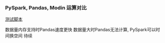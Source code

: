   
### PySpark, Pandas, Modin 运算对比

[测试脚本](../demo/pyspark_vs_pandas_vs_modin.py)

数据量内存支持时Pandas速度更快
数据量大时Pandas无法计算, PySpark可以时间换空间
待续